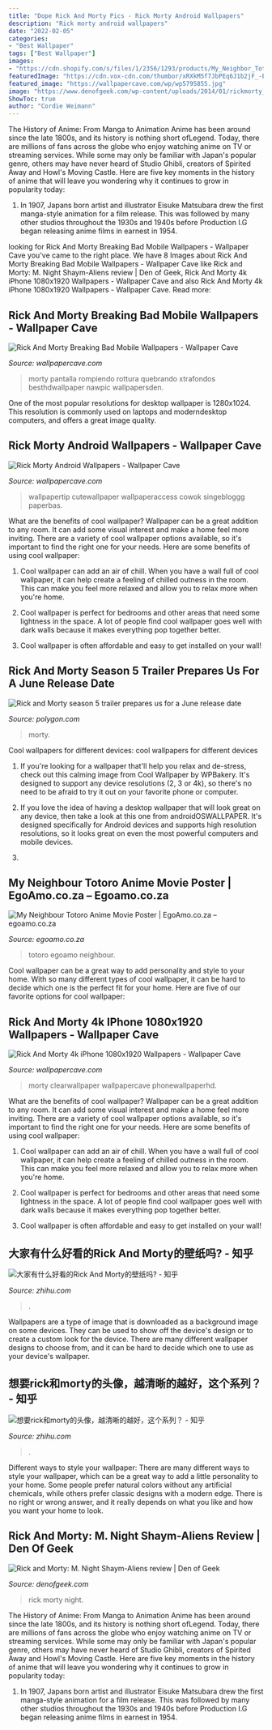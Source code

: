 ```yaml
---
title: "Dope Rick And Morty Pics - Rick Morty Android Wallpapers"
description: "Rick morty android wallpapers"
date: "2022-02-05"
categories:
- "Best Wallpaper"
tags: ["Best Wallpaper"]
images:
- "https://cdn.shopify.com/s/files/1/2356/1293/products/My_Neighbor_Totoro_1200x1200.jpg?v=1581047940"
featuredImage: "https://cdn.vox-cdn.com/thumbor/xRXkM5f7JbPEq6J1b2jF_-ETFq8=/0x0:1216x637/fit-in/1200x630/cdn.vox-cdn.com/uploads/chorus_asset/file/22407843/rick_morty_season_5.jpg"
featured_image: "https://wallpapercave.com/wp/wp5795855.jpg"
image: "https://www.denofgeek.com/wp-content/uploads/2014/01/rickmorty_0.jpg?fit=994%2C585"
ShowToc: true
author: "Cordie Weimann"
---
```



The History of Anime: From Manga to Animation
Anime has been around since the late 1800s, and its history is nothing short ofLegend. Today, there are millions of fans across the globe who enjoy watching anime on TV or streaming services. While some may only be familiar with Japan's popular genre, others may have never heard of Studio Ghibli, creators of Spirited Away and Howl's Moving Castle. Here are five key moments in the history of anime that will leave you wondering why it continues to grow in popularity today:
1) In 1907, Japans born artist and illustrator Eisuke Matsubara drew the first manga-style animation for a film release. This was followed by many other studios throughout the 1930s and 1940s before Production I.G began releasing anime films in earnest in 1954.

	

		
looking for Rick And Morty Breaking Bad Mobile Wallpapers - Wallpaper Cave you've came to the right place. We have 8 Images about Rick And Morty Breaking Bad Mobile Wallpapers - Wallpaper Cave like Rick and Morty: M. Night Shaym-Aliens review | Den of Geek, Rick And Morty 4k iPhone 1080x1920 Wallpapers - Wallpaper Cave and also Rick And Morty 4k iPhone 1080x1920 Wallpapers - Wallpaper Cave. Read more:
		
    
## Rick And Morty Breaking Bad Mobile Wallpapers - Wallpaper Cave

<img loading=lazy src="https://wallpapercave.com/wp/wp8099371.jpg" onerror="this.onerror=null;this.src='https://tse2.mm.bing.net/th?id=OIP.0y_mouboymIzxcpXHc0-KQHaNH&amp;pid=15.1';" alt="Rick And Morty Breaking Bad Mobile Wallpapers - Wallpaper Cave">

_Source: wallpapercave.com_

>morty pantalla rompiendo rottura quebrando xtrafondos besthdwallpaper nawpic wallpapersden. 

	

One of the most popular resolutions for desktop wallpaper is 1280x1024. This resolution is commonly used on laptops and moderndesktop computers, and offers a great image quality.

    
## Rick Morty Android Wallpapers - Wallpaper Cave

<img loading=lazy src="https://wallpapercave.com/wp/wp4988558.jpg" onerror="this.onerror=null;this.src='https://tse2.mm.bing.net/th?id=OIP.3IiaMjdR-IF_kxvYZsfDSQHaNK&amp;pid=15.1';" alt="Rick Morty Android Wallpapers - Wallpaper Cave">

_Source: wallpapercave.com_

>wallpapertip cutewallpaper wallpaperaccess cowok singebloggg paperbas. 

	

What are the benefits of cool wallpaper?
Wallpaper can be a great addition to any room. It can add some visual interest and make a home feel more inviting. There are a variety of cool wallpaper options available, so it's important to find the right one for your needs. Here are some benefits of using cool wallpaper: 
1. Cool wallpaper can add an air of chill. When you have a wall full of cool wallpaper, it can help create a feeling of chilled outness in the room. This can make you feel more relaxed and allow you to relax more when you're home. 

2. Cool wallpaper is perfect for bedrooms and other areas that need some lightness in the space. A lot of people find cool wallpaper goes well with dark walls because it makes everything pop together better. 

3. Cool wallpaper is often affordable and easy to get installed on your wall!

    
## Rick And Morty Season 5 Trailer Prepares Us For A June Release Date

<img loading=lazy src="https://cdn.vox-cdn.com/thumbor/xRXkM5f7JbPEq6J1b2jF_-ETFq8=/0x0:1216x637/fit-in/1200x630/cdn.vox-cdn.com/uploads/chorus_asset/file/22407843/rick_morty_season_5.jpg" onerror="this.onerror=null;this.src='https://tse3.mm.bing.net/th?id=OIP.5wt3-D77mYALssOluS-zXgHaD4&amp;pid=15.1';" alt="Rick and Morty season 5 trailer prepares us for a June release date">

_Source: polygon.com_

>morty. 

	

Cool wallpapers for different devices:
cool wallpapers for different devices 

1. If you're looking for a wallpaper that'll help you relax and de-stress, check out this calming image from Cool Wallpaper by WPBakery. It's designed to support any device resolutions (2, 3 or 4k), so there's no need to be afraid to try it out on your favorite phone or computer.

2. If you love the idea of having a desktop wallpaper that will look great on any device, then take a look at this one from androidOSWALLPAPER. It's designed specifically for Android devices and supports high resolution resolutions, so it looks great on even the most powerful computers and mobile devices.

3.

    
## My Neighbour Totoro Anime Movie Poster | EgoAmo.co.za – Egoamo.co.za

<img loading=lazy src="https://cdn.shopify.com/s/files/1/2356/1293/products/My_Neighbor_Totoro_1200x1200.jpg?v=1581047940" onerror="this.onerror=null;this.src='https://tse1.mm.bing.net/th?id=OIP.kJBoDrKWGJ1eQZFouxpGaAHaLH&amp;pid=15.1';" alt="My Neighbour Totoro Anime Movie Poster | EgoAmo.co.za – egoamo.co.za">

_Source: egoamo.co.za_

>totoro egoamo neighbour. 

	

Cool wallpaper can be a great way to add personality and style to your home. With so many different types of cool wallpaper, it can be hard to decide which one is the perfect fit for your home. Here are five of our favorite options for cool wallpaper: 

    
## Rick And Morty 4k IPhone 1080x1920 Wallpapers - Wallpaper Cave

<img loading=lazy src="https://wallpapercave.com/wp/wp5795855.jpg" onerror="this.onerror=null;this.src='https://tse3.mm.bing.net/th?id=OIP.MXp8Wn31GL9suB_gOXxifQHaNK&amp;pid=15.1';" alt="Rick And Morty 4k iPhone 1080x1920 Wallpapers - Wallpaper Cave">

_Source: wallpapercave.com_

>morty clearwallpaper wallpapercave phonewallpaperhd. 

	

What are the benefits of cool wallpaper?
Wallpaper can be a great addition to any room. It can add some visual interest and make a home feel more inviting. There are a variety of cool wallpaper options available, so it's important to find the right one for your needs. Here are some benefits of using cool wallpaper: 
1. Cool wallpaper can add an air of chill. When you have a wall full of cool wallpaper, it can help create a feeling of chilled outness in the room. This can make you feel more relaxed and allow you to relax more when you're home. 

2. Cool wallpaper is perfect for bedrooms and other areas that need some lightness in the space. A lot of people find cool wallpaper goes well with dark walls because it makes everything pop together better. 

3. Cool wallpaper is often affordable and easy to get installed on your wall!

    
## 大家有什么好看的Rick And Morty的壁纸吗? - 知乎

<img loading=lazy src="https://pic2.zhimg.com/v2-84a420b647e4adba23f405bd8911d1a6_r.jpg" onerror="this.onerror=null;this.src='https://tse4.mm.bing.net/th?id=OIP.hSlR-x8VxzTakpt8Vdtv1QHaQC&amp;pid=15.1';" alt="大家有什么好看的Rick And Morty的壁纸吗? - 知乎">

_Source: zhihu.com_

>. 

	

Wallpapers are a type of image that is downloaded as a background image on some devices. They can be used to show off the device's design or to create a custom look for the device. There are many different wallpaper designs to choose from, and it can be hard to decide which one to use as your device's wallpaper.

    
## 想要rick和morty的头像，越清晰的越好，这个系列？ - 知乎

<img loading=lazy src="https://pic2.zhimg.com/v2-ff39ba72fe506154ea38f4ccc43c4255_r.jpg?source=1940ef5c" onerror="this.onerror=null;this.src='https://tse3.mm.bing.net/th?id=OIP.UKRvMEqwx70NXog2Cmx4FgHaKX&amp;pid=15.1';" alt="想要rick和morty的头像，越清晰的越好，这个系列？ - 知乎">

_Source: zhihu.com_

>. 

	

Different ways to style your wallpaper:
There are many different ways to style your wallpaper, which can be a great way to add a little personality to your home. Some people prefer natural colors without any artificial chemicals, while others prefer classic designs with a modern edge. There is no right or wrong answer, and it really depends on what you like and how you want your home to look.

    
## Rick And Morty: M. Night Shaym-Aliens Review | Den Of Geek

<img loading=lazy src="https://www.denofgeek.com/wp-content/uploads/2014/01/rickmorty_0.jpg?fit=994%2C585" onerror="this.onerror=null;this.src='https://tse4.mm.bing.net/th?id=OIP.N_1YUyOKwuTNf4SiEjsEyQHaEW&amp;pid=15.1';" alt="Rick and Morty: M. Night Shaym-Aliens review | Den of Geek">

_Source: denofgeek.com_

>rick morty night. 

	

The History of Anime: From Manga to Animation
Anime has been around since the late 1800s, and its history is nothing short ofLegend. Today, there are millions of fans across the globe who enjoy watching anime on TV or streaming services. While some may only be familiar with Japan's popular genre, others may have never heard of Studio Ghibli, creators of Spirited Away and Howl's Moving Castle. Here are five key moments in the history of anime that will leave you wondering why it continues to grow in popularity today:
1) In 1907, Japans born artist and illustrator Eisuke Matsubara drew the first manga-style animation for a film release. This was followed by many other studios throughout the 1930s and 1940s before Production I.G began releasing anime films in earnest in 1954.

